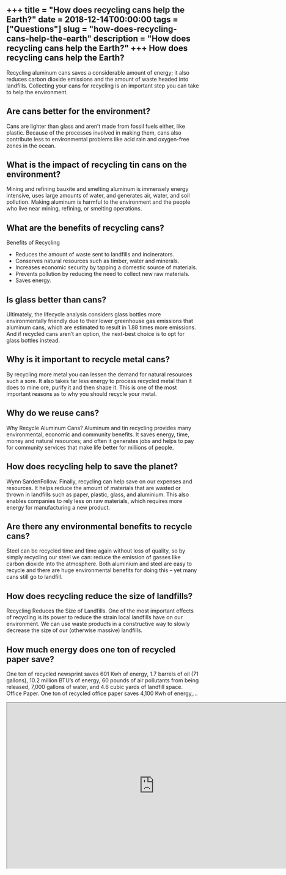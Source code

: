 +++
title = "How does recycling cans help the Earth?"
date = 2018-12-14T00:00:00
tags = ["Questions"]
slug = "how-does-recycling-cans-help-the-earth"
description = "How does recycling cans help the Earth?"
+++
How does recycling cans help the Earth?
---------------------------------------

Recycling aluminum cans saves a considerable amount of energy; it also reduces carbon dioxide emissions and the amount of waste headed into landfills. Collecting your cans for recycling is an important step you can take to help the environment.

Are cans better for the environment?
------------------------------------

Cans are lighter than glass and aren’t made from fossil fuels either, like plastic. Because of the processes involved in making them, cans also contribute less to environmental problems like acid rain and oxygen-free zones in the ocean.

What is the impact of recycling tin cans on the environment?
------------------------------------------------------------

Mining and refining bauxite and smelting aluminum is immensely energy intensive, uses large amounts of water, and generates air, water, and soil pollution. Making aluminum is harmful to the environment and the people who live near mining, refining, or smelting operations.

What are the benefits of recycling cans?
----------------------------------------

Benefits of Recycling

- Reduces the amount of waste sent to landfills and incinerators.
- Conserves natural resources such as timber, water and minerals.
- Increases economic security by tapping a domestic source of materials.
- Prevents pollution by reducing the need to collect new raw materials.
- Saves energy.

Is glass better than cans?
--------------------------

Ultimately, the lifecycle analysis considers glass bottles more environmentally friendly due to their lower greenhouse gas emissions that aluminum cans, which are estimated to result in 1.88 times more emissions. And if recycled cans aren’t an option, the next-best choice is to opt for glass bottles instead.

Why is it important to recycle metal cans?
------------------------------------------

By recycling more metal you can lessen the demand for natural resources such a sore. It also takes far less energy to process recycled metal than it does to mine ore, purify it and then shape it. This is one of the most important reasons as to why you should recycle your metal.

Why do we reuse cans?
---------------------

Why Recycle Aluminum Cans? Aluminum and tin recycling provides many environmental, economic and community benefits. It saves energy, time, money and natural resources; and often it generates jobs and helps to pay for community services that make life better for millions of people.

How does recycling help to save the planet?
-------------------------------------------

Wynn SardenFollow. Finally, recycling can help save on our expenses and resources. It helps reduce the amount of materials that are wasted or thrown in landfills such as paper, plastic, glass, and aluminium. This also enables companies to rely less on raw materials, which requires more energy for manufacturing a new product.

Are there any environmental benefits to recycle cans?
-----------------------------------------------------

Steel can be recycled time and time again without loss of quality, so by simply recycling our steel we can: reduce the emission of gasses like carbon dioxide into the atmosphere. Both aluminium and steel are easy to recycle and there are huge environmental benefits for doing this – yet many cans still go to landfill.

How does recycling reduce the size of landfills?
------------------------------------------------

Recycling Reduces the Size of Landfills. One of the most important effects of recycling is its power to reduce the strain local landfills have on our environment. We can use waste products in a constructive way to slowly decrease the size of our (otherwise massive) landfills.

How much energy does one ton of recycled paper save?
----------------------------------------------------

One ton of recycled newsprint saves 601 Kwh of energy, 1.7 barrels of oil (71 gallons), 10.2 million BTU’s of energy, 60 pounds of air pollutants from being released, 7,000 gallons of water, and 4.6 cubic yards of landfill space. Office Paper. One ton of recycled office paper saves 4,100 Kwh of energy,…

<iframe allow="accelerometer; autoplay; clipboard-write; encrypted-media; gyroscope; picture-in-picture" allowfullscreen="" class="__youtube_prefs__  epyt-is-override  no-lazyload" data-no-lazy="1" data-origheight="433" data-origwidth="770" data-skipgform_ajax_framebjll="" height="433" id="_ytid_92367" loading="lazy" src="https://www.youtube.com/embed/VUUUxOl715s?enablejsapi=1&autoplay=0&cc_load_policy=0&cc_lang_pref=&iv_load_policy=1&loop=0&modestbranding=0&rel=1&fs=1&playsinline=0&autohide=2&theme=dark&color=red&controls=1&" title="YouTube player" width="770"></iframe>